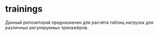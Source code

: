 # trainings
Данный репозиторий предназначен для расчёта таблиц нагрузок для различных регулируемых тренажёров.
